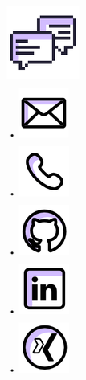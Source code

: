 <img class="head" src="/assets/contact.png">

- <a href="mailto:tm@inox.io"><img class="contact" src="/assets/email.png" title="e-Mail: tm@inox.io"></a>
- <a href="tel:+49-163-1632509"><img class="contact" src="/assets/phone.png" title="Telefon: +49-163-1632509"></a>

- <a href="https://github.com/alphaone"><img class="contact" src="/assets/github.png" title="GitHub Profil"></a>
- <a href="https://www.linkedin.com/in/torstenmangner"><img class="contact" src="/assets/linkedin.png" title="LinkedIn Profil"></a>
- <a href="https://www.xing.com/profile/Torsten_Mangner"><img class="contact" src="/assets/xing.png" title="Xing Profil"></a>
